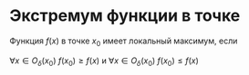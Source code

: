 # Экстремум функции в точке

Функция $f(x)$ в точке $x_{0}$ имеет локальный максимум, если

$\forall x \in O_{\delta}(x_{0})$ $f(x_{0}) \geqslant f(x)$ и $\forall x \in O_{\delta}(x_{0})$ $f(x_{0}) \leqslant f(x)$
